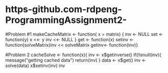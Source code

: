 # https-github.com-rdpeng-ProgrammingAssignment2-
#Problem #1
makeCacheMatrix <- function( x = matrix) {
inv <- NULL 
set <- function(y)
x <<- y
inv <<- NULL
}
get <- function(x)
setinv <- function(solveMatrix)inv << solveMatrix 
getinv<- function(inv)}

#Problem 2
cacheSolve <- function(x){
inv <- x$getinverse()
if(!isnull(inv){
message("getting cached data")
return(inv)
}
data <- x$get()
inv <- solve(data)
x$setinv(inv)
inv
